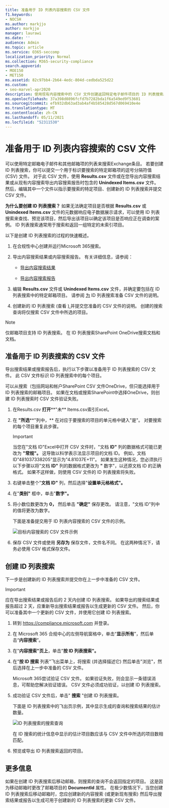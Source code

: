 ```yaml
---
title: 准备用于 ID 列表内容搜索的 CSV 文件
f1.keywords:
- NOCSH
ms.author: markjjo
author: markjjo
manager: laurawi
ms.date: ''
audience: Admin
ms.topic: article
ms.service: O365-seccomp
localization_priority: Normal
ms.collection: M365-security-compliance
search.appverid:
- MOE150
- MET150
ms.assetid: 82c97bb4-2b64-4edc-804d-cedbda525d22
ms.custom:
- seo-marvel-apr2020
description: 使用现有内容搜索中的 CSV 文件创建返回特定电子邮件项目的 ID 列表搜索。
ms.openlocfilehash: 37a398d0896fcfd7b7282bda1f6a549ed9f53601
ms.sourcegitcommit: efb932db63ad3ab4af4b585428d567d069410e4e
ms.translationtype: MT
ms.contentlocale: zh-CN
ms.lasthandoff: 05/11/2021
ms.locfileid: "52311530"
---
```

# <a name="prepare-a-csv-file-for-an-id-list-content-search"></a>准备用于 ID 列表内容搜索的 CSV 文件

可以使用特定邮箱电子邮件和其他邮箱项的列表来搜索Exchange条目。 若要创建 ID 列表搜索，你可以提交一个用于标识要搜索的特定邮箱项的逗号分隔符值 (CSV) 文件。 对于此 CSV 文件，使用 **Results.csv** 文件或在您导出内容搜索结果或从现有内容搜索导出内容搜索报告时包含的 **Unindexed Items.csv** 文件。 然后，编辑其中一个文件以指示要搜索的特定项目、创建新的 ID 列表搜索并提交 CSV 文件。

**为什么要创建 ID 列表搜索？** 如果无法确定项目是否根据 **Results.csv** 或 **Unindexed Items.csv** 文件的元数据响应电子数据展示请求，可以使用 ID 列表搜索来查找、预览该项目，然后导出该项目以确定该项目是否响应正在调查的案例。 ID 列表搜索通常用于搜索和返回一组特定的未索引项目。

以下是创建 ID 列表搜索的过程的快速概述。

1. 在合规性中心创建并运行Microsoft 365搜索。

2. 导出内容搜索结果或内容搜索报告。 有关详细信息，请参阅：

    - [导出内容搜索结果](export-search-results.md)

    - [导出内容搜索报告](export-a-content-search-report.md)

3. 编辑 **Results.csv** 文件或 **Unindexed Items.csv** 文件，并确定要包括在 ID 列表搜索中的特定邮箱项目。 请参阅 [为](#prepare-the-csv-file-for-an-id-list-search) ID 列表搜索准备 CSV 文件的说明。

4. 创建新的 ID 列表搜索 (查看 [) ](#create-an-id-list-search) 并提交您准备的 CSV 文件的说明。 创建的搜索查询将仅搜索 CSV 文件中所选的项目。

> [!NOTE]
> 仅邮箱项目支持 ID 列表搜索。 在 ID 列表搜索SharePoint OneDrive搜索文档和文档。

## <a name="prepare-the-csv-file-for-an-id-list-search"></a>准备用于 ID 列表搜索的 CSV 文件

导出搜索结果或搜索报告后，执行以下步骤以准备用于 ID 列表搜索的 CSV 文件。 此 CSV 文件标识 ID 列表搜索中的每个项目。

可以从搜索（包括网站和帐户SharePoint CSV 文件OneDrive，但只能选择用于 ID 列表搜索的邮箱项目。 如果在文档或搜索SharePoint中选择OneDrive，则创建 ID 列表搜索时 CSV 文件验证失败。

1. 在Results.csv **打开****"未** Items.csv索引Excel。

2. 在 **"所选****"列中，** 在对应于要搜索的项目的单元格中键入"是"。 对要搜索的每个项目重复此步骤。

    > [!IMPORTANT]
    > 当您在"文档 ID"Excel中打开 CSV 文件时，"文档 **ID"** 列的数据格式可能已更改为 **"常规"。** 这导致以科学表示法显示项目的文档 ID。 例如，文档 ID"481037338205"显示为"4.81037E+11"。 如果发生这种情况，您必须执行以下步骤以将"文档 **ID"** 列的数据格式更改为 **"** 数字"，以还原文档 ID 的正确格式。 如果不这样做，则使用 CSV 文件的 ID 列表搜索将失败。

3. 右键单击整个"**文档 ID"** 列，然后选择"**设置单元格格式"。**

4. 在"**类别"** 框中，单击"**数字"。**

5. 将小数位数更改为 **0，** 然后单击 **"确定"** 保存更改。 请注意，"文档 ID"列中的值将更改为数字。

    下面是准备提交用于 ID 列表内容搜索的 CSV 文件的示例。

    ![目标内容搜索的 CSV 文件示例](../media/SearchIDListCSVFile.png)

6. 保存 CSV 文件或使用 **另存为** 保存文件，文件名不同。 在这两种情况下，请务必使用 CSV 格式保存文件。

## <a name="create-an-id-list-search"></a>创建 ID 列表搜索

下一步是创建新的 ID 列表搜索并提交你在上一步中准备的 CSV 文件。

> [!IMPORTANT]
> 应在导出搜索结果或报告后的 2 天内创建 ID 列表搜索。 如果导出的搜索结果或报告超过 2 天，应重新导出搜索结果或报告以生成更新的 CSV 文件。 然后，你可以准备其中一个更新的 CSV 文件，并使用它创建 ID 列表搜索。

1. 转到 <https://compliance.microsoft.com> 并登录。

2. 在 Microsoft 365 合规中心的左侧导航窗格中，单击“**显示所有**”，然后单击“**内容搜索**”。

3. 在"**内容搜索"页上**，单击"**按 ID 列表搜索"。**

4. 在"**按 ID 搜索** 列表"飞出菜单上，将搜索 (并选择描述它) 然后单击"浏览"，然后选择在上一步中准备的 CSV 文件。

    Microsoft 365尝试验证 CSV 文件。 如果验证失败，则会显示一条错误消息，可帮助您解决验证错误。 CSV 文件必须成功验证，以创建 ID 列表搜索。

5. 成功验证 CSV 文件后，单击" **搜索** "创建 ID 列表搜索。

    下面是 ID 列表搜索中的飞出页示例，其中显示生成的查询和搜索结果的估计数量。

    ![ID 列表搜索的搜索查询](../media/SearchIDListFlyout.png)

    在 ID 搜索的统计信息中显示的估计项目数应该与 CSV 文件中所选的项目数相匹配。

6. 预览或导出 ID 列表搜索返回的项目。

## <a name="more-information"></a>更多信息

如果在创建 ID 列表搜索后移动邮箱，则搜索的查询不会返回指定的项目。 这是因为移动邮箱时更改了邮箱项目的 **DocumentId** 属性。 在极少数情况下，当您创建 ID 列表搜索后移动邮箱时，您应创建新的内容搜索 (或更新现有搜索) 然后导出搜索结果或报告以生成可用于创建新的 ID 列表搜索的更新 CSV 文件。

